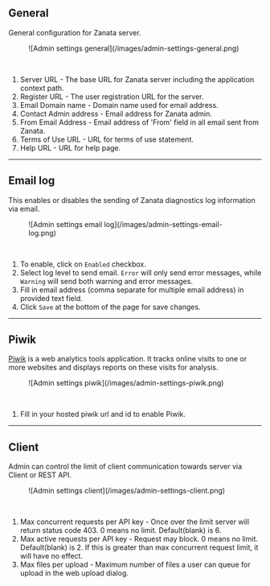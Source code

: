 ## General

General configuration for Zanata server.
<figure>
![Admin settings general](/images/admin-settings-general.png)
</figure>
<br/>

1. Server URL - The base URL for Zanata server including the application context path.
2. Register URL - The user registration URL for the server.
3. Email Domain name - Domain name used for email address.
4. Contact Admin address - Email address for Zanata admin.
5. From Email Address - Email address of 'From' field in all email sent from Zanata.
6. Terms of Use URL - URL for terms of use statement.
7. Help URL - URL for help page.



------ 

## Email log

This enables or disables the sending of Zanata diagnostics log information via email.
<figure>
![Admin settings email log](/images/admin-settings-email-log.png)
</figure>
<br/>

1. To enable, click on `Enabled` checkbox.
1. Select log level to send email. `Error` will only send error messages, while `Warning` will send both warning and error messages.
1. Fill in email address (comma separate for multiple email address) in provided text field.
1. Click `Save` at the bottom of the page for save changes.


------ 

## Piwik

[Piwik](http://piwik.org/) is a web analytics tools application. It tracks online visits to one or more websites and displays reports on these visits for analysis.
<figure>
![Admin settings piwik](/images/admin-settings-piwik.png)
</figure>
<br/>

1. Fill in your hosted piwik url and id to enable Piwik.


------ 

## Client

Admin can control the limit of client communication towards server via Client or REST API.
<figure>
![Admin settings client](/images/admin-settings-client.png)
</figure>
<br/>

1. Max concurrent requests per API key - Once over the limit server will return status code 403. 0 means no limit. Default(blank) is 6.
1. Max active requests per API key - Request may block. 0 means no limit. Default(blank) is 2. If this is greater than max concurrent request limit, it will have no effect.
1. Max files per upload - Maximum number of files a user can queue for upload in the web upload dialog.